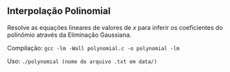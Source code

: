 ## Interpolação Polinomial

Resolve as equações lineares de valores de $x$ para inferir os coeficientes do polinômio através da Eliminação Gaussiana.

Compilação: `gcc -lm -Wall polynomial.c -o polynomial -lm`

Uso: `./polynomial (nome do arquivo .txt em data/)`